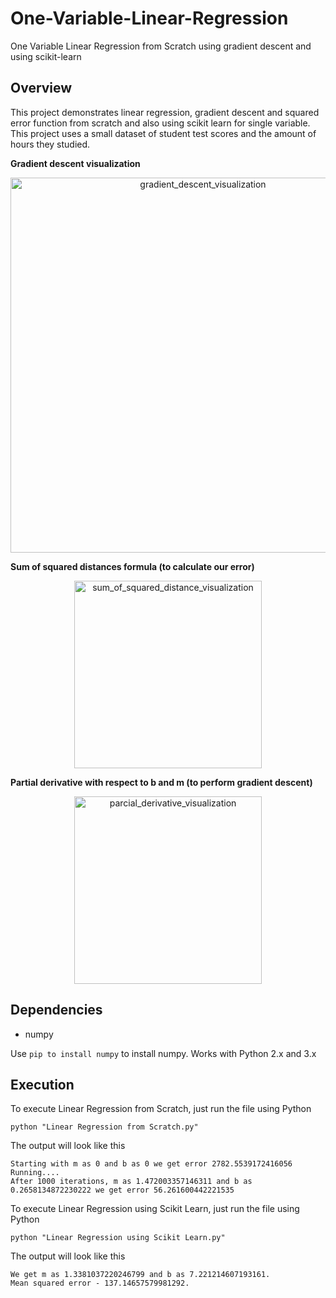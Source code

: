 # One-Variable-Linear-Regression
One Variable Linear Regression from Scratch using gradient descent and using scikit-learn

## Overview
This project demonstrates linear regression, gradient descent and squared error function from scratch and also using scikit learn for single variable.
This project uses a small dataset of student test scores and the amount of hours they studied.

**Gradient descent visualization**

<p align="center">
<img src="https://raw.githubusercontent.com/mattnedrich/GradientDescentExample/master/gradient_descent_example.gif" alt="gradient_descent_visualization" width="600"/>
</p>

**Sum of squared distances formula (to calculate our error)**

<p align="center">
<img src="https://spin.atomicobject.com/wp-content/uploads/linear_regression_error1.png" alt="sum_of_squared_distance_visualization" width="300"/>
</p>

**Partial derivative with respect to b and m (to perform gradient descent)**

<p align="center">
<img src="https://spin.atomicobject.com/wp-content/uploads/linear_regression_gradient1.png" alt="parcial_derivative_visualization" width="300"/>
</p>

## Dependencies

* numpy

Use `pip to install numpy` to install numpy. Works with Python 2.x and 3.x

## Execution

To execute Linear Regression from Scratch, just run the file using Python
```
python "Linear Regression from Scratch.py"
```

The output will look like this
```
Starting with m as 0 and b as 0 we get error 2782.5539172416056
Running....
After 1000 iterations, m as 1.472003357146311 and b as 0.2658134872230222 we get error 56.261600442221535
```

To execute Linear Regression using Scikit Learn, just run the file using Python
```
python "Linear Regression using Scikit Learn.py"
```

The output will look like this
```
We get m as 1.3381037220246799 and b as 7.221214607193161.
Mean squared error - 137.14657579981292.
```


